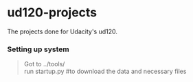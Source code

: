 ud120-projects
==============

The projects done for Udacity's ud120.

### Setting up system

> Got to ../tools/ <br/>
> run startup.py #to download the data and necessary files

